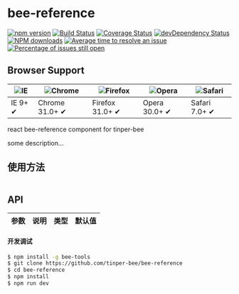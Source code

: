 # bee-reference

[![npm version](https://img.shields.io/npm/v/bee-reference.svg)](https://www.npmjs.com/package/bee-reference)
[![Build Status](https://img.shields.io/travis/tinper-bee/bee-reference/master.svg)](https://travis-ci.org/tinper-bee/bee-reference)
[![Coverage Status](https://coveralls.io/repos/github/tinper-bee/bee-reference/badge.svg?branch=master)](https://coveralls.io/github/tinper-bee/bee-reference?branch=master)
[![devDependency Status](https://img.shields.io/david/dev/tinper-bee/bee-reference.svg)](https://david-dm.org/tinper-bee/bee-reference#info=devDependencies)
[![NPM downloads](http://img.shields.io/npm/dm/bee-reference.svg?style=flat)](https://npmjs.org/package/bee-reference)
[![Average time to resolve an issue](http://isitmaintained.com/badge/resolution/tinper-bee/bee-reference.svg)](http://isitmaintained.com/project/tinper-bee/bee-reference "Average time to resolve an issue")
[![Percentage of issues still open](http://isitmaintained.com/badge/open/tinper-bee/bee-reference.svg)](http://isitmaintained.com/project/tinper-bee/bee-reference "Percentage of issues still open")

## Browser Support

|![IE](https://raw.github.com/alrra/browser-logos/master/internet-explorer/internet-explorer_48x48.png) | ![Chrome](https://raw.github.com/alrra/browser-logos/master/chrome/chrome_48x48.png) | ![Firefox](https://raw.github.com/alrra/browser-logos/master/firefox/firefox_48x48.png) | ![Opera](https://raw.github.com/alrra/browser-logos/master/opera/opera_48x48.png) | ![Safari](https://raw.github.com/alrra/browser-logos/master/safari/safari_48x48.png)|
| --- | --- | --- | --- | --- |
| IE 9+ ✔ | Chrome 31.0+ ✔ | Firefox 31.0+ ✔ | Opera 30.0+ ✔ | Safari 7.0+ ✔ |


react bee-reference component for tinper-bee

some description...

## 使用方法

```js

```



## API

|参数|说明|类型|默认值|
|:--|:---:|:--:|---:|

#### 开发调试

```sh
$ npm install -g bee-tools
$ git clone https://github.com/tinper-bee/bee-reference
$ cd bee-reference
$ npm install
$ npm run dev
```
